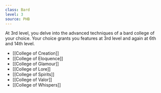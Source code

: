 ```yaml
---
class: Bard
level: 3
source: PHB
---
```



At 3rd level, you delve into the advanced techniques of a bard college of your choice. Your choice grants you features at 3rd level and again at 6th and 14th level.
- [[College of Creation]]
- [[College of Eloquence]]
- [[College of Glamour]]
- [[College of Lore]]
- [[College of Spirits]]
- [[College of Valor]]
- [[College of Whispers]]
